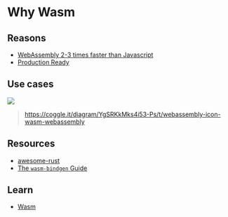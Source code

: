 # Why Wasm

## Reasons

- [WebAssembly 2-3 times faster than Javascript](https://vercel.com/blog/introducing-support-for-webassembly-at-the-edge)
- [Production Ready](https://bytecodealliance.org/articles/wasmtime-1-0-fast-safe-and-production-ready)

## Use cases

![](https://user-images.githubusercontent.com/97060/158044484-13e84872-a725-4710-88cb-7dff9fb8518f.png)

> https://coggle.it/diagram/YgSRKkMks4i53-Ps/t/webassembly-icon-wasm-webassembly

## Resources

- [awesome-rust](https://github.com/katopz/awesome-rust)
- [The `wasm-bindgen` Guide](https://rustwasm.github.io/wasm-bindgen/)

## Learn

- [Wasm](../wasm/mod.md)
